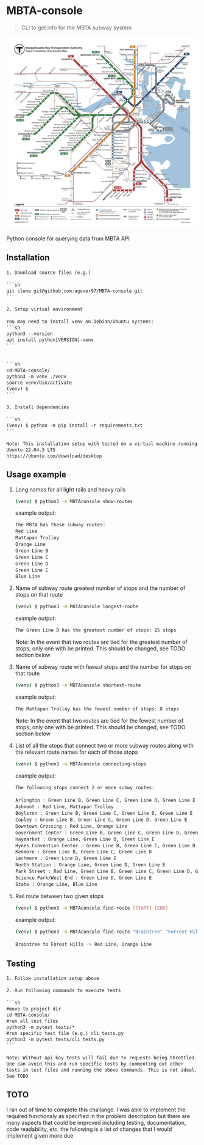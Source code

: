 # MBTA-console
>CLI to get info for the MBTA subway system

![](mbta_map.jpeg)

Python console for querying data from MBTA API


## Installation

    1. Download source files (e.g.)

    ```sh
    git clone git@github.com:agover97/MBTA-console.git
    ```

    2. Setup virtual environment 

    You may need to install venv on Debian/Ubuntu systems:
    ```sh
    python3 --version
    apt install python[VERSION]-venv
    ```


    ```sh
    cd MBTA-console/
    python3 -m venv ./venv
    source venv/bin/activate
    (venv) $
    ```

    3. Install dependencies

    ```sh
    (venv) $ python -m pip install -r requirements.txt
    ```

    Note: This installation setup with tested on a virtual machine running Ubuntu 22.04.3 LTS
    https://ubuntu.com/download/desktop


## Usage example

1) Long names for all light rails and heavy rails

    ```sh
    (venv) $ python3 -m MBTAconsole show-routes
    ```

    example output:

    ```sh
    The MBTA has these subway routes:
    Red Line
    Mattapan Trolley
    Orange Line
    Green Line B
    Green Line C
    Green Line D
    Green Line E
    Blue Line
    ```

2) Name of subway route greatest number of stops and the number of stops on that route

    ```sh
    (venv) $ python3 -m MBTAconsole longest-route
    ```
    example output:

    ```sh
    The Green Line D has the greatest number of stops: 25 stops
    ```
    Note: In the event that two routes are tied for the greatest number of stops, only one with be printed. This should be changed, see TODO section below

3) Name of subway route with fewest stops and the number for stops on that route

    ```sh
    (venv) $ python3 -m MBTAconsole shortest-route
    ```

    example output:

    ```sh
    The Mattapan Trolley has the fewest number of stops: 8 stops
    ```
    Note: In the event that two routes are tied for the fewest number of stops, only one with be printed. This should be changed, see TODO section below

4) List of all the stops that connect two or more subway routes along with the relevant route names for
each of those stops

    ```sh
    (venv) $ python3 -m MBTAconsole connecting-stops
    ```
    example output:

    ```sh
    The following stops connect 2 or more subwy routes:

    Arlington : Green Line B, Green Line C, Green Line D, Green Line E
    Ashmont : Red Line, Mattapan Trolley
    Boylston : Green Line B, Green Line C, Green Line D, Green Line E
    Copley : Green Line B, Green Line C, Green Line D, Green Line E
    Downtown Crossing : Red Line, Orange Line
    Government Center : Green Line B, Green Line C, Green Line D, Green Line E, Blue Line
    Haymarket : Orange Line, Green Line D, Green Line E
    Hynes Convention Center : Green Line B, Green Line C, Green Line D
    Kenmore : Green Line B, Green Line C, Green Line D
    Lechmere : Green Line D, Green Line E
    North Station : Orange Line, Green Line D, Green Line E
    Park Street : Red Line, Green Line B, Green Line C, Green Line D, Green Line E
    Science Park/West End : Green Line D, Green Line E
    State : Orange Line, Blue Line
    ```

5) Rail route between two given stops

    ```sh
    (venv) $ python3 -m MBTAconsole find-route [START] [END]
    ```

    example output:

    ```sh
    (venv) $ python3 -m MBTAconsole find-route "Braintree" "Forrest Hills"

    Braintree to Forest Hills -> Red Line, Orange Line

    ```



## Testing

    1. Follow installation setup above

    2. Run following commands to execute tests

    ```sh
    #move to project dir
    cd MBTA-console/
    #run all test files
    python3 -m pytest tests/*  
    #run specific test file (e.g.) cli_tests.py
    python3 -m pytest tests/cli_tests.py
    ```

    Note: Without api key tests will fail due to requests being throttled. One can avoid this and run specific tests by commenting out other tests in test files and running the above commands. This is not ideal. See TODO

## TOTO

I ran out of time to complete this challange. I was able to implement the required functionaly as specified in the problem description but there are many aspects that could be improved including testing, documentation, code readability, etc. the following is a list of changes that I would implement given more due
